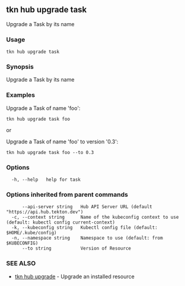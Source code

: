 ## tkn hub upgrade task

Upgrade a Task by its name

### Usage

```
tkn hub upgrade task
```

### Synopsis

Upgrade a Task by its name

### Examples


Upgrade a Task of name 'foo':

    tkn hub upgrade task foo

or

Upgrade a Task of name 'foo' to version '0.3':

    tkn hub upgrade task foo --to 0.3


### Options

```
  -h, --help   help for task
```

### Options inherited from parent commands

```
      --api-server string   Hub API Server URL (default "https://api.hub.tekton.dev")
  -c, --context string      Name of the kubeconfig context to use (default: kubectl config current-context)
  -k, --kubeconfig string   Kubectl config file (default: $HOME/.kube/config)
  -n, --namespace string    Namespace to use (default: from $KUBECONFIG)
      --to string           Version of Resource
```

### SEE ALSO

* [tkn hub upgrade](tkn_hub_upgrade.md)	 - Upgrade an installed resource

